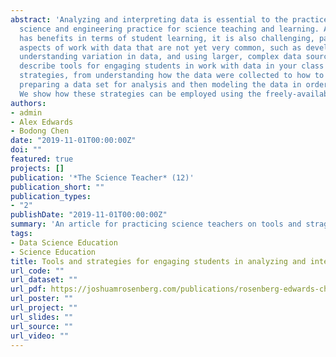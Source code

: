 ```yaml
---
abstract: 'Analyzing and interpreting data is essential to the practice of scientists and is also an essential
  science and engineering practice for science teaching and learning. Although working with data
  has benefits in terms of student learning, it is also challenging, particularly with respect to
  aspects of work with data that are not yet very common, such as developing quantitative models,
  understanding variation in data, and using larger, complex data sources. In this article, we aim to
  describe tools for engaging students in work with data in your class as well as three general
  strategies, from understanding how the data were collected to how to include the messier parts of
  preparing a data set for analysis and then modeling the data in order to answer a driving question.
  We show how these strategies can be employed using the freely-available, browser-based tools.'
authors:
- admin
- Alex Edwards
- Bodong Chen
date: "2019-11-01T00:00:00Z"
doi: ""
featured: true
projects: []
publication: '*The Science Teacher* (12)'
publication_short: ""
publication_types:
- "2"
publishDate: "2019-11-01T00:00:00Z"
summary: 'An article for practicing science teachers on tools and stragegies for involving students in data analysis.'
tags:
- Data Science Education
- Science Education
title: Tools and strategies for engaging students in analyzing and interpreting complex data sources
url_code: ""
url_dataset: ""
url_pdf: https://joshuamrosenberg.com/publications/rosenberg-edwards-chen-tst.pdf
url_poster: ""
url_project: ""
url_slides: ""
url_source: ""
url_video: ""
---
```



